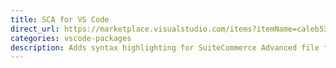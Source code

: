 ```yaml
---
title: SCA for VS Code
direct_url: https://marketplace.visualstudio.com/items?itemName=caleb531.sca-for-vscode
categories: vscode-packages
description: Adds syntax highlighting for SuiteCommerce Advanced file types in Visual Studio Code
---
```

